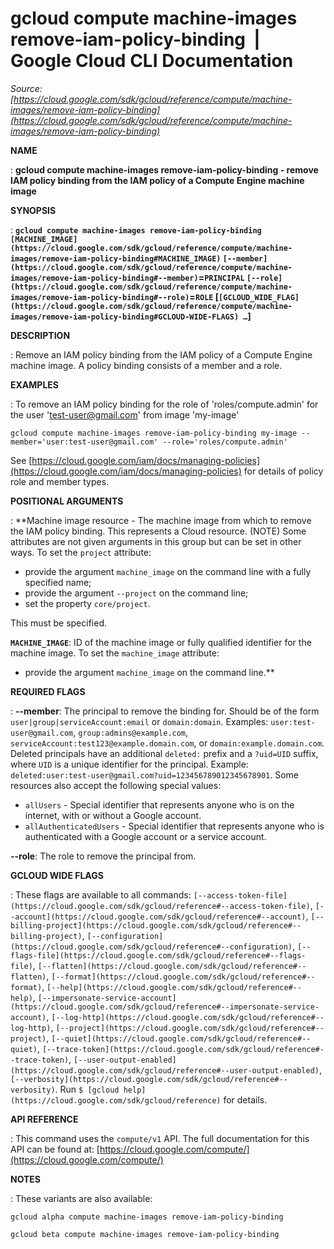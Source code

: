 # gcloud compute machine-images remove-iam-policy-binding  |  Google Cloud CLI Documentation

*Source: [https://cloud.google.com/sdk/gcloud/reference/compute/machine-images/remove-iam-policy-binding](https://cloud.google.com/sdk/gcloud/reference/compute/machine-images/remove-iam-policy-binding)*

**NAME**

: **gcloud compute machine-images remove-iam-policy-binding - remove IAM policy binding from the IAM policy of a Compute Engine machine image**

**SYNOPSIS**

: **`gcloud compute machine-images remove-iam-policy-binding` `[MACHINE_IMAGE](https://cloud.google.com/sdk/gcloud/reference/compute/machine-images/remove-iam-policy-binding#MACHINE_IMAGE)` `[--member](https://cloud.google.com/sdk/gcloud/reference/compute/machine-images/remove-iam-policy-binding#--member)`=`PRINCIPAL` `[--role](https://cloud.google.com/sdk/gcloud/reference/compute/machine-images/remove-iam-policy-binding#--role)`=`ROLE` [`[GCLOUD_WIDE_FLAG](https://cloud.google.com/sdk/gcloud/reference/compute/machine-images/remove-iam-policy-binding#GCLOUD-WIDE-FLAGS) …`]**

**DESCRIPTION**

: Remove an IAM policy binding from the IAM policy of a Compute Engine machine
image. A policy binding consists of a member and a role.

**EXAMPLES**

: To remove an IAM policy binding for the role of 'roles/compute.admin' for the
user 'test-user@gmail.com' from image 'my-image'

```
gcloud compute machine-images remove-iam-policy-binding my-image --member='user:test-user@gmail.com' --role='roles/compute.admin'
```

See [https://cloud.google.com/iam/docs/managing-policies](https://cloud.google.com/iam/docs/managing-policies)
for details of policy role and member types.

**POSITIONAL ARGUMENTS**

: **Machine image resource - The machine image from which to remove the IAM policy
binding. This represents a Cloud resource. (NOTE) Some attributes are not given
arguments in this group but can be set in other ways.
To set the `project` attribute:

- provide the argument `machine_image` on the command line with a fully
specified name;
- provide the argument `--project` on the command line;
- set the property `core/project`.

This must be specified.

**`MACHINE_IMAGE`**:
ID of the machine image or fully qualified identifier for the machine image.
To set the `machine_image` attribute:

- provide the argument `machine_image` on the command line.**

**REQUIRED FLAGS**

: **--member**:
The principal to remove the binding for. Should be of the form
`user|group|serviceAccount:email` or `domain:domain`.
Examples: `user:test-user@gmail.com`,
`group:admins@example.com`,
`serviceAccount:test123@example.domain.com`, or
`domain:example.domain.com`.
Deleted principals have an additional `deleted:` prefix and a
`?uid=UID` suffix, where ``UID`` is
a unique identifier for the principal. Example:
`deleted:user:test-user@gmail.com?uid=123456789012345678901`.
Some resources also accept the following special values:

- `allUsers` - Special identifier that represents anyone who is on the
internet, with or without a Google account.
- `allAuthenticatedUsers` - Special identifier that represents anyone
who is authenticated with a Google account or a service account.

**--role**:
The role to remove the principal from.

**GCLOUD WIDE FLAGS**

: These flags are available to all commands: `[--access-token-file](https://cloud.google.com/sdk/gcloud/reference#--access-token-file)`,
`[--account](https://cloud.google.com/sdk/gcloud/reference#--account)`, `[--billing-project](https://cloud.google.com/sdk/gcloud/reference#--billing-project)`,
`[--configuration](https://cloud.google.com/sdk/gcloud/reference#--configuration)`,
`[--flags-file](https://cloud.google.com/sdk/gcloud/reference#--flags-file)`,
`[--flatten](https://cloud.google.com/sdk/gcloud/reference#--flatten)`, `[--format](https://cloud.google.com/sdk/gcloud/reference#--format)`, `[--help](https://cloud.google.com/sdk/gcloud/reference#--help)`, `[--impersonate-service-account](https://cloud.google.com/sdk/gcloud/reference#--impersonate-service-account)`,
`[--log-http](https://cloud.google.com/sdk/gcloud/reference#--log-http)`,
`[--project](https://cloud.google.com/sdk/gcloud/reference#--project)`, `[--quiet](https://cloud.google.com/sdk/gcloud/reference#--quiet)`, `[--trace-token](https://cloud.google.com/sdk/gcloud/reference#--trace-token)`, `[--user-output-enabled](https://cloud.google.com/sdk/gcloud/reference#--user-output-enabled)`,
`[--verbosity](https://cloud.google.com/sdk/gcloud/reference#--verbosity)`.
Run `$ [gcloud help](https://cloud.google.com/sdk/gcloud/reference)` for details.

**API REFERENCE**

: This command uses the `compute/v1` API. The full documentation for
this API can be found at: [https://cloud.google.com/compute/](https://cloud.google.com/compute/)

**NOTES**

: These variants are also available:

```
gcloud alpha compute machine-images remove-iam-policy-binding
```

```
gcloud beta compute machine-images remove-iam-policy-binding
```
